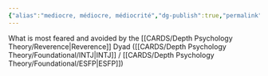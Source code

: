 ```yaml
---
{"alias":"mediocre, médiocre, médiocrité","dg-publish":true,"permalink":"/cards/depth-psychology-theory/mediocrity/","dgPassFrontmatter":true,"created":"2023-01-18T15:10:32.904+01:00","updated":"2023-05-03T17:31:35.623+02:00"}
---
```



What is most feared and avoided by the [[CARDS/Depth Psychology Theory/Reverence\|Reverence]] Dyad ([[CARDS/Depth Psychology Theory/Foundational/INTJ\|INTJ]] / [[CARDS/Depth Psychology Theory/Foundational/ESFP\|ESFP]])
